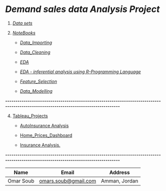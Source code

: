 
# *Demand sales data Analysis Project*


1. [*Data sets*](https://github.com/omars1234/Siteck/tree/e1b160a6cced88d20c479d6492895bbb8df38684/Pyhton_Projects/demand_sales_data_Analysi/Data_Set)

2. [*NoteBooks*](https://github.com/omars1234/Siteck/tree/e1b160a6cced88d20c479d6492895bbb8df38684/Pyhton_Projects/demand_sales_data_Analysi/NoteBooks)

   * [*Data_Importing*](https://github.com/omars1234/Siteck/blob/e1b160a6cced88d20c479d6492895bbb8df38684/Pyhton_Projects/demand_sales_data_Analysi/NoteBooks/1.Data_Importing.ipynb)

   * [*Data_Cleaning*](https://github.com/omars1234/Siteck/blob/e1b160a6cced88d20c479d6492895bbb8df38684/Pyhton_Projects/demand_sales_data_Analysi/NoteBooks/2.Data_Cleaning.ipynb)

   * [*EDA*](https://github.com/omars1234/Siteck/blob/e1b160a6cced88d20c479d6492895bbb8df38684/Pyhton_Projects/demand_sales_data_Analysi/NoteBooks/3.EDA.ipynb)

   * [*EDA - inferential analysis using R-Programming Language*](https://github.com/omars1234/Siteck/blob/9aa9e408feec1f0477cc4a56c84408786ad5f8fc/Pyhton_Projects/demand_sales_data_Analysi/NoteBooks/stats.ipynb)

   * [*Feature_Selection*](https://github.com/omars1234/Siteck/blob/e1b160a6cced88d20c479d6492895bbb8df38684/Pyhton_Projects/demand_sales_data_Analysi/NoteBooks/4.Feature_Selection.ipynb)


   * [*Data_Modelling*](https://github.com/omars1234/Siteck/blob/e1b160a6cced88d20c479d6492895bbb8df38684/Pyhton_Projects/demand_sales_data_Analysi/NoteBooks/5.Data_Modelling.ipynb)



**------------------------------------------------------------------------------------------------------------------------------------**


4. [Tableau_Projects](https://github.com/omars1234/Siteck/tree/3f8c5e8cbf7787d1d7f095ba2b65197de044b15f/Tableau_Projects)

   * [AutoInsurance Analysis](https://github.com/omars1234/Siteck/blob/3f8c5e8cbf7787d1d7f095ba2b65197de044b15f/Tableau_Projects/AutoInsurance%20Analysis.md)

   * [Home_Prices_Dashboard](https://github.com/omars1234/Siteck/blob/8318f39d8b633b89df841820c748f6d0aaa8658a/Tableau_Projects/Home_Prices_Dashboard.md)

   * [Insurance Analysis.](https://github.com/omars1234/Siteck/blob/3f8c5e8cbf7787d1d7f095ba2b65197de044b15f/Tableau_Projects/Insurance%20Analysis.md)





**------------------------------------------------------------------------------------------------------------------------------------**

|Name|Email|Address|    
|----|-----|-------|     
|Omar Soub|omars.soub@gmail.com|Amman, Jordan|







